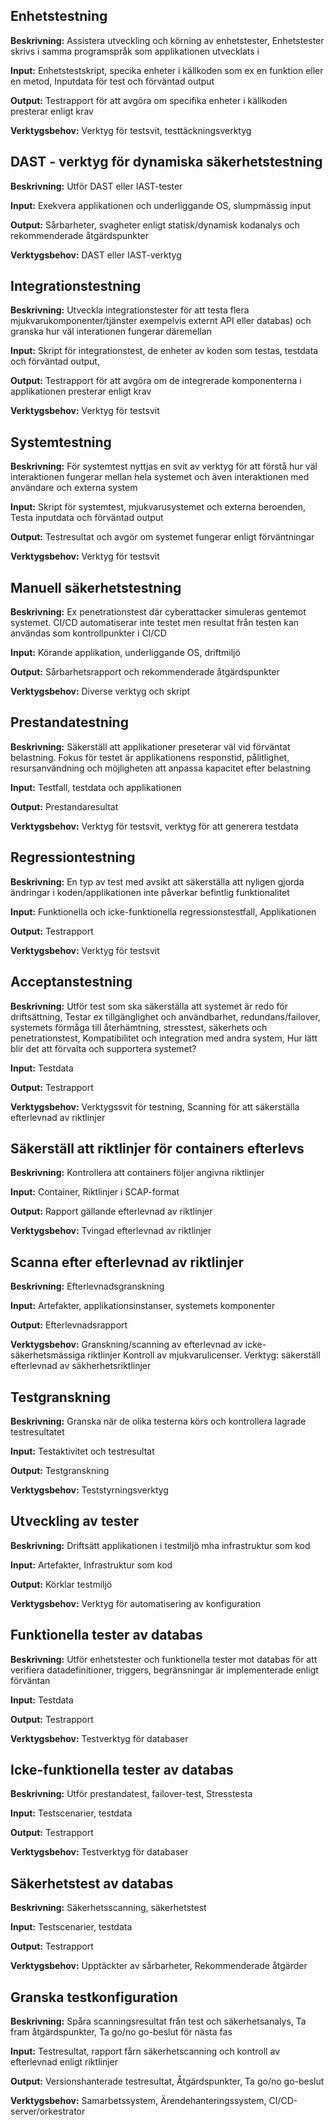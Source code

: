 ## Enhetstestning
**Beskrivning:**
Assistera utveckling och körning av enhetstester, Enhetstester skrivs i samma programspråk som applikationen utvecklats i

**Input:**
Enhetstestskript, specika enheter i källkoden som ex en funktion eller en metod, Inputdata för test och förväntad output

**Output:**
Testrapport för att avgöra om specifika enheter i källkoden presterar enligt krav 

**Verktygsbehov:**
Verktyg för testsvit, testtäckningsverktyg


## DAST - verktyg för dynamiska säkerhetstestning
**Beskrivning:**
Utför DAST eller IAST-tester

**Input:**
Exekvera applikationen och underliggande OS, slumpmässig input

**Output:**
Sårbarheter, svagheter enligt statisk/dynamisk kodanalys och rekommenderade åtgärdspunkter 

**Verktygsbehov:**
DAST eller IAST-verktyg


## Integrationstestning
**Beskrivning:**
Utveckla integrationstester för att testa flera mjukvarukomponenter/tjänster exempelvis externt API eller databas) och granska hur väl interationen fungerar däremellan

**Input:**
Skript för integrationstest, de enheter av koden som testas, testdata och förväntad output, 

**Output:**
Testrapport för att avgöra om de integrerade komponenterna i applikationen presterar enligt krav 

**Verktygsbehov:**
Verktyg för testsvit


## Systemtestning
**Beskrivning:**
För systemtest nyttjas en svit av verktyg för att förstå hur väl interaktionen fungerar mellan hela systemet och även interaktionen med användare och externa system

**Input:**
Skript för systemtest, mjukvarusystemet och externa beroenden, Testa inputdata och förväntad output 

**Output:**
Testresultat och avgör om systemet fungerar enligt förväntningar

**Verktygsbehov:**
Verktyg för testsvit  


## Manuell säkerhetstestning
**Beskrivning:**
Ex penetrationstest där cyberattacker simuleras gentemot systemet. CI/CD automatiserar inte testet men resultat från testen kan användas som kontrollpunkter i CI/CD

**Input:**
Körande applikation, underliggande OS, driftmiljö

**Output:**
Sårbarhetsrapport och rekommenderade åtgärdspunkter 

**Verktygsbehov:**
Diverse verktyg och skript


## Prestandatestning
**Beskrivning:**
Säkerställ att applikationer preseterar väl vid förväntat belastning. Fokus för testet är applikationens responstid, pålitlighet, resursanvändning och möjligheten att anpassa kapacitet efter belastning

**Input:**
Testfall, testdata och applikationen

**Output:**
Prestandaresultat

**Verktygsbehov:**
Verktyg för testsvit, verktyg för att generera testdata


## Regressiontestning
**Beskrivning:**
En typ av test med avsikt att säkerställa att nyligen gjorda ändringar i koden/applikationen inte påverkar befintlig funktionalitet

**Input:**
Funktionella och icke-funktionella regressionstestfall, Applikationen

**Output:**
Testrapport

**Verktygsbehov:**
Verktyg för testsvit


## Acceptanstestning
**Beskrivning:**
Utför test som ska säkerställa att systemet är redo för driftsättning, Testar ex tillgänglighet och användbarhet, redundans/failover, systemets förmåga till återhämtning, stresstest, säkerhets och penetrationstest, Kompatibilitet och integration med andra system, Hur lätt blir det att förvalta och supportera systemet?

**Input:**
Testdata

**Output:**
Testrapport

**Verktygsbehov:**
Verktygssvit för testning, Scanning för att säkerställa efterlevnad av riktlinjer   


## Säkerställ att riktlinjer för containers efterlevs
**Beskrivning:**
Kontrollera att containers följer angivna riktlinjer

**Input:**
Container, Riktlinjer i SCAP-format

**Output:**
Rapport gällande efterlevnad av riktlinjer

**Verktygsbehov:**
Tvingad efterlevnad av riktlinjer


## Scanna efter efterlevnad av riktlinjer
**Beskrivning:**
Efterlevnadsgranskning

**Input:**
Artefakter, applikationsinstanser, systemets komponenter

**Output:**
Efterlevnadsrapport

**Verktygsbehov:**
Granskning/scanning av efterlevnad av icke-säkerhetsmässiga riktlinjer Kontroll av mjukvarulicenser. Verktyg: säkerställ efterlevnad av säkherhetsriktlinjer


## Testgranskning
**Beskrivning:**
Granska när de olika testerna körs och kontrollera lagrade testresultatet

**Input:**
Testaktivitet och testresultat

**Output:**
Testgranskning

**Verktygsbehov:**
Teststyrningsverktyg


## Utveckling av tester
**Beskrivning:**
Driftsätt applikationen i testmiljö mha infrastruktur som kod

**Input:**
Artefakter, Infrastruktur som kod

**Output:**
Körklar testmiljö

**Verktygsbehov:**
Verktyg för automatisering av konfiguration


## Funktionella tester av databas
**Beskrivning:**
Utför enhetstester och funktionella tester mot databas för att verifiera datadefinitioner, triggers, begränsningar är implementerade enligt förväntan

**Input:**
Testdata

**Output:**
Testrapport

**Verktygsbehov:**
Testverktyg för databaser

## Icke-funktionella tester av databas
**Beskrivning:**
Utför prestandatest, failover-test, Stresstesta

**Input:**
Testscenarier, testdata

**Output:**
Testrapport

**Verktygsbehov:**
Testverktyg för databaser

## Säkerhetstest av databas
**Beskrivning:**
Säkerhetsscanning, säkerhetstest

**Input:**
Testscenarier, testdata

**Output:**
Testrapport

**Verktygsbehov:**
Upptäckter av sårbarheter, Rekommenderade åtgärder

## Granska testkonfiguration
**Beskrivning:**
Spåra scanningsresultat från test och säkerhetsanalys, Ta fram åtgärdspunkter, Ta go/no go-beslut för nästa fas

**Input:**
Testresultat, rapport fårn säkerhetscanning och kontroll av efterlevnad enligt riktlinjer 

**Output:**
Versionshanterade testresultat, Åtgärdspunkter, Ta go/no go-beslut

**Verktygsbehov:**
Samarbetssystem, Ärendehanteringssystem, CI/CD-server/orkestrator
